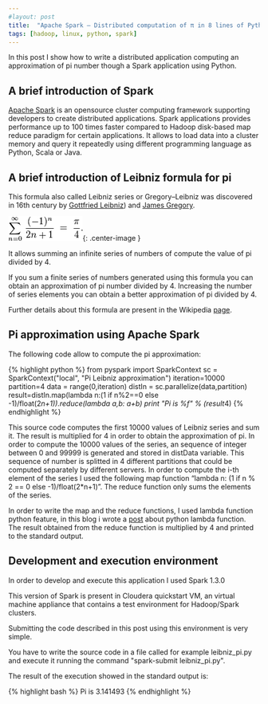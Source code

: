 ```yaml
---
#layout: post
title:  "Apache Spark – Distributed computation of π in 8 lines of Python code"
tags: [hadoop, linux, python, spark]
---
```


In this post I show how to write a distributed application computing an approximation of pi number though a Spark application using Python.

## A brief introduction of Spark

[Apache Spark](http://spark.apache.org/) is an opensource cluster computing framework supporting developers to create distributed applications.
Spark applications provides performance up to 100 times faster compared to Hadoop disk-based map reduce paradigm for certain applications. It allows to load data into a cluster memory and query it repeatedly using different programming language as Python, Scala or Java.

## A brief introduction of Leibniz formula for pi

This formula also called Leibniz series or Gregory–Leibniz was discovered in 16th century by [Gottfried Leibniz](https://en.wikipedia.org/wiki/Gottfried_Wilhelm_Leibniz)) and [James Gregory](https://en.wikipedia.org/wiki/James_Gregory_(mathematician)).

![Gregory-Leibniz-formula](/assets/2016-02-16-apache_spark_distributed_computation_of_pi_in_8_lines_of_python_code_img1.png){: .center-image }

It allows summing an infinite series of numbers of compute the value of pi divided by 4.

If you sum a finite series of numbers generated using this formula you can obtain an approximation of pi number divided by 4. Increasing the number of series elements you can obtain a better approximation of pi divided by 4.

Further details about this formula are present in the Wikipedia [page](https://en.wikipedia.org/wiki/Leibniz_formula_for_%CF%80).

## Pi approximation using Apache Spark

The following code allow to compute the pi approximation:

{% highlight python %}
from pyspark import SparkContext
sc = SparkContext("local", "Pi Leibniz approximation")
iteration=10000
partition=4
data = range(0,iteration)
distIn = sc.parallelize(data,partition)
result=distIn.map(lambda n:(1 if n%2==0 else -1)/float(2*n+1)).reduce(lambda a,b: a+b)
print "Pi is %f" % (result*4)
{% endhighlight %}

This source code computes the first 10000 values of Leibniz series and sum it. The result is multiplied for 4 in order to obtain the approximation of pi.
In order to compute the 10000 values of the series, an sequence of integer between 0 and 99999 is generated and stored in distData variable. This sequence of number is splitted in 4 different partitions that could be computed separately by different servers.
In order to compute the i-th element of the series I used the following map function “lambda n: (1 if n % 2 == 0 else -1)/float(2*n+1)”.
The reduce function only sums the elements of the series.

In order to write the map and the reduce functions, I used lambda function python feature, in this blog i wrote a [post](/2015/04/03/python-lambda-functions.html) about python lambda function.
The result obtained from the reduce function is multiplied by 4 and printed to the standard output.

## Development and execution environment

In order to develop and execute this application I used Spark 1.3.0

This version of Spark is present in Cloudera quickstart VM, an virtual machine appliance that contains a test environment for Hadoop/Spark clusters.

Submitting the code described in this post using this environment is very simple.

You have to write the source code in a file called for example leibniz_pi.py and execute it running the command "spark-submit leibniz_pi.py".

The result of the execution showed in the standard output is:

{% highlight bash %}
Pi is 3.141493
{% endhighlight %}
